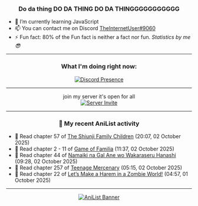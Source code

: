 <div align="center">

### Do da thing DO DA THING DO DA THINGGGGGGGGGGG
</div>

- 🌱 I’m currently learning JavaScript
- 📫 You can contact me on Discord [TheInternetUser#9060](https://discord.com/users/534117072796385300)
- ⚡ Fun fact: 80% of the Fun fact is neither a fact nor fun. _Statistics by me 😎_
<hr>

<div align="center">

### What I'm doing right now:
[![Discord Presence](https://lanyard.cnrad.dev/api/534117072796385300)](https://discord.com/users/534117072796385300)
<hr>

join my server it's open for all <br>
[![Server Invite](https://invidget.switchblade.xyz/bfYgVHxrSs)](https://discord.gg/bfYgVHxrSs)

<hr>
  
### 🌸 My recent AniList activity

</div>

<!-- ANILIST_ACTIVITY:start -->

-   📖 Read chapter 57 of [The Shiunji Family Children](https://anilist.co/manga/144374) (20:07, 02 October 2025)
-   📖 Read chapter 2 - 11 of [Game of Familia](https://anilist.co/manga/104033) (11:37, 02 October 2025)
-   📖 Read chapter 44 of [Namaiki na Gal Ane wo Wakaraseru Hanashi](https://anilist.co/manga/179506) (09:28, 02 October 2025)
-   📖 Read chapter 257 of [Teenage Mercenary](https://anilist.co/manga/126297) (05:15, 02 October 2025)
-   📖 Read chapter 22 of [Let’s Make a Harem in a Zombie World!](https://anilist.co/manga/181054) (04:57, 01 October 2025)

<!-- ANILIST_ACTIVITY:end -->
<hr>

<div align="center">

[![AniList Banner](https://img.anili.st/User/929966)](https://anilist.co/user/TheInternetUser)

<!-- ![Profile views](https://gpvc.arturio.dev/TheInternetUse7) Since 2023-01-09 -->
<br>


</div>
